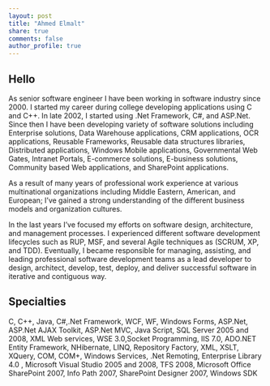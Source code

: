 ```yaml
---
layout: post
title: "Ahmed Elmalt"
share: true
comments: false
author_profile: true
---
```


## Hello

As senior software engineer I have been working in software industry since 2000. I started my career during college developing applications using C and C++. In late 2002, I started using .Net Framework, C#, and ASP.Net. Since then I have been developing variety of software solutions including Enterprise solutions, Data Warehouse applications, CRM applications, OCR applications, Reusable Frameworks, Reusable data structures libraries, Distributed applications, Windows Mobile applications, Governmental Web Gates, Intranet Portals, E-commerce solutions, E-business solutions, Community based Web applications, and SharePoint applications.

As a result of many years of professional work experience at various multinational organizations including Middle Eastern, American, and European; I’ve gained a strong understanding of the different business models and organization cultures.

In the last years I’ve focused my efforts on software design, architecture, and management processes. I experienced different software development lifecycles such as RUP, MSF, and several Agile techniques as (SCRUM, XP, and TDD). Eventually, I became responsible for managing, assisting, and leading professional software development teams as a lead developer to design, architect, develop, test, deploy, and deliver successful software in iterative and contiguous way.

## Specialties
C, C++, Java, C#,.Net Framework, WCF, WF, Windows Forms, ASP.Net, ASP.Net AJAX Toolkit, ASP.Net MVC, Java Script, SQL Server 2005 and 2008, XML Web services, WSE 3.0,Socket Programming, IIS 7.0, ADO.NET Entity Framework, NHibernate, LINQ, Repository Factory, XML, XSLT, XQuery, COM, COM+, Windows Services, .Net Remoting, Enterprise Library 4.0 , Microsoft Visual Studio 2005 and 2008, TFS 2008, Microsoft Office SharePoint 2007, Info Path 2007, SharePoint Designer 2007, Windows SDK